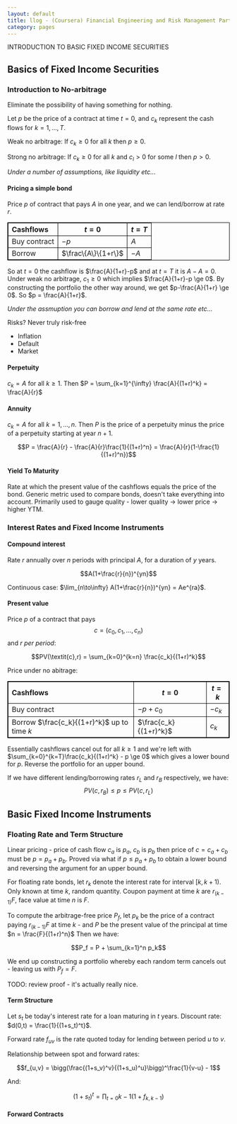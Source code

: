 ```yaml
---
layout: default
title: llog - (Coursera) Financial Engineering and Risk Management Part I
category: pages
---
```


<style>
table, th, td {
   border: 1px solid black;
  }
</style>

INTRODUCTION TO BASIC FIXED INCOME SECURITIES

## Basics of Fixed Income Securities

### Introduction to No-arbitrage

Eliminate the possibility of having something for nothing.

Let $p$ be the price of a contract at time $t=0$, and $c_k$ represent the cash flows for $k=1,...,T$.

Weak no arbitrage: If $c_k \ge 0$ for all $k$ then $p \ge 0$.

Strong no arbitrage: If $c_k \ge 0$ for all $k$ and $c_l \gt 0$ for some $l$ then $p \gt 0$.

_Under a number of assumptions, like liquidity etc..._

#### Pricing a simple bond

Price $p$ of contract that pays $A$ in one year, and we can lend/borrow at rate $r$.

Cashflows | $t=0$ | $t=T$
:---------|-------|------
Buy contract | $-p$ | $A$
Borrow | $\frac\{A\}\{1+r\}$ | $-A$


So at $t=0$ the cashflow is $\frac{A}{1+r}-p$ and at $t=T$ it is $A-A=0$. Under weak no arbitrage, $c_1 \ge 0$ which implies $\frac{A}{1+r}-p \ge 0$. By constructing the portfolio the other way around, we get $p-\frac{A}{1+r} \ge 0$. So $p = \frac{A}{1+r}$.

_Under the assmuption you can borrow and lend at the same rate etc..._

Risks? Never truly risk-free

  * Inflation
  * Default
  * Market

#### Perpetuity

$c_k = A$ for all $k \ge 1$. Then $P = \sum_{k=1}^{\infty} \frac{A}{(1+r)^k} = \frac{A}{r}$

#### Annuity

$c_k = A$ for all $k = 1,...,n$. Then $P$ is the price of a perpetuity minus the price of a perpetuity starting at year $n+1$.

$$P = \frac{A}{r} - \frac{A}{r}\frac{1}{(1+r)^n} = \frac{A}{r}(1-\frac{1}{(1+r)^n})$$

#### Yield To Maturity

Rate at which the present value of the cashflows equals the price of the bond. Generic metric used to compare bonds, doesn't take everything into account. Primarily used to gauge quality - lower quality -> lower price -> higher YTM.

### Interest Rates and Fixed Income Instruments

#### Compound interest

Rate $r$ annually over $n$ periods with principal $A$, for a duration of $y$ years.

$$A(1+\frac{r}{n})^{yn}$$

Continuous case: $\lim_{n\to\infty} A(1+\frac{r}{n})^{yn} = Ae^{ra}$.

#### Present value

Price $p$ of a contract that pays $$\textit{c} = (c_0, c_1,...,c_n)$$ and $r$ *per period*:

$$PV(\textit{c},r) = \sum_{k=0}^{k=n} \frac{c_k}{(1+r)^k}$$

Price under no abitrage:

Cashflows | $t=0$ | $t=k$
:---------|-------|------
Buy contract|$-p+c_0$|$-c_k$
Borrow $\frac{c_k}{(1+r)^k}$ up to time $k$|$\frac{c_k}{(1+r)^k}$|$c_k$

Essentially cashflows cancel out for all $k \ge 1$ and we're left with $\sum_{k=0}^{k=T}\frac{c_k}{(1+r)^k} - p \ge 0$ which gives a lower bound for $p$. Reverse the portfolio for an upper bound.

If we have different lending/borrowing rates $r_L$ and $r_B$ respectively, we have: $$PV(\textit{c},r_B) \le p \le PV(\textit{c},r_L)$$

## Basic Fixed Income Instruments

### Floating Rate and Term Structure

Linear pricing - price of cash flow $c_a$ is $p_a$, $c_b$ is $p_b$ then price of $c=c_a+c_b$ must be $p=p_a+p_b$. Proved via what if $p \le p_a + p_b$ to obtain a lower bound and reversing the argument for an upper bound.

For floating rate bonds, let $r_k$ denote the interest rate for interval $[k,k+1)$. Only known at time $k$, random quantity. Coupon payment at time $k$ are $r_(k-1)F$, face value at time $n$ is $F$.

To compute the arbitrage-free price $P_f$, let $p_k$ be the price of a contract paying $r_(k-1)F$ at time $k$ - and $P$ be the present value of the principal at time $n = \frac{F}{(1+r)^n}$  Then we have:

$$P_f = P + \sum_{k=1}^n p_k$$

We end up constructing a portfolio whereby each random term cancels out - leaving us with $P_f = F$.

TODO: review proof - it's actually really nice.

#### Term Structure

Let $s_t$ be today's interest rate for a loan maturing in $t$ years. Discount rate: $d(0,t) = \frac{1}{(1+s_t)^t}$.

Forward rate $f_{uv}$ is the rate quoted today for lending between period $u$ to $v$.

Relationship between spot and forward rates:

$$f_{u,v} = \bigg(\frac{(1+s_v)^v}{(1+s_u)^u}\bigg)^\frac{1}{v-u} - 1$$

And:

$$(1+s_t)^t = \prod_{t=0}{k-1}(1+f_{k,k-1})$$

#### Forward Contracts


